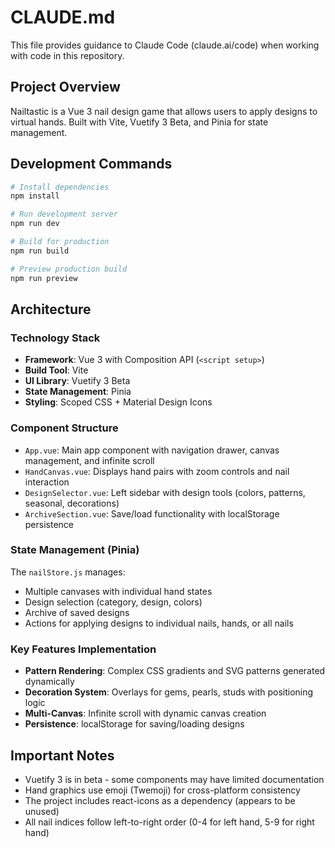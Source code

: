 # CLAUDE.md

This file provides guidance to Claude Code (claude.ai/code) when working with code in this repository.

## Project Overview

Nailtastic is a Vue 3 nail design game that allows users to apply designs to virtual hands. Built with Vite, Vuetify 3 Beta, and Pinia for state management.

## Development Commands

```bash
# Install dependencies
npm install

# Run development server
npm run dev

# Build for production
npm run build

# Preview production build
npm run preview
```

## Architecture

### Technology Stack
- **Framework**: Vue 3 with Composition API (`<script setup>`)
- **Build Tool**: Vite
- **UI Library**: Vuetify 3 Beta
- **State Management**: Pinia
- **Styling**: Scoped CSS + Material Design Icons

### Component Structure
- `App.vue`: Main app component with navigation drawer, canvas management, and infinite scroll
- `HandCanvas.vue`: Displays hand pairs with zoom controls and nail interaction
- `DesignSelector.vue`: Left sidebar with design tools (colors, patterns, seasonal, decorations)
- `ArchiveSection.vue`: Save/load functionality with localStorage persistence

### State Management (Pinia)
The `nailStore.js` manages:
- Multiple canvases with individual hand states
- Design selection (category, design, colors)
- Archive of saved designs
- Actions for applying designs to individual nails, hands, or all nails

### Key Features Implementation
- **Pattern Rendering**: Complex CSS gradients and SVG patterns generated dynamically
- **Decoration System**: Overlays for gems, pearls, studs with positioning logic
- **Multi-Canvas**: Infinite scroll with dynamic canvas creation
- **Persistence**: localStorage for saving/loading designs

## Important Notes
- Vuetify 3 is in beta - some components may have limited documentation
- Hand graphics use emoji (Twemoji) for cross-platform consistency
- The project includes react-icons as a dependency (appears to be unused)
- All nail indices follow left-to-right order (0-4 for left hand, 5-9 for right hand)